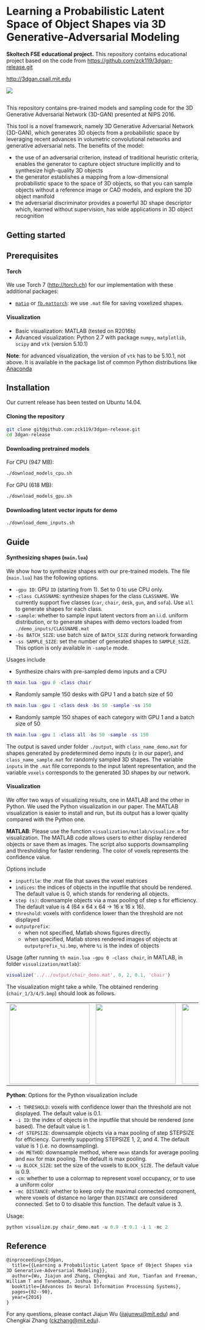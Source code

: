 # Learning a Probabilistic Latent Space of Object Shapes via 3D Generative-Adversarial Modeling

**Skoltech FSE educational project.**
This repository contains educational project based on the code from https://github.com/zck119/3dgan-release.git

http://3dgan.csail.mit.edu

<img src="http://3dgan.csail.mit.edu/images/results.jpg">

## 

This repository contains pre-trained models and sampling code for the 3D Generative Adversarial Network (3D-GAN) presented at NIPS 2016.

This tool is a novel framework, namely 3D Generative Adversarial Network (3D-GAN), which generates 3D objects from a probabilistic space by leveraging recent advances in volumetric convolutional networks and generative adversarial nets. The benefits of the model:
- the use of an adversarial criterion, instead of traditional heuristic criteria, enables the generator to capture object structure implicitly and to synthesize high-quality 3D objects
- the generator establishes a mapping from a low-dimensional probabilistic space to the space of 3D objects, so that you can sample objects without a reference image or CAD models, and explore the 3D object manifold
- the adversarial discriminator provides a powerful 3D shape descriptor which, learned without supervision, has wide applications in 3D object recognition

## Getting started

## Prerequisites
#### Torch
We use Torch 7 (http://torch.ch) for our implementation with these additional packages:

- [`matio`](https://github.com/soumith/matio-ffi.torch) or [`fb.mattorch`](https://github.com/facebook/fblualib/tree/master/fblualib/mattorch): we use `.mat` file for saving voxelized shapes.

#### Visualization
- Basic visualization: MATLAB (tested on R2016b)
- Advanced visualization: Python 2.7 with package `numpy`, `matplotlib`, `scipy` and `vtk` (version 5.10.1)

**Note**: for advanced visualization, the version of `vtk` has to be 5.10.1, not above. It is available in the package list of common Python distributions like [Anaconda](https://docs.continuum.io/anaconda/old-pkg-lists/2.3.0/py27) 

## Installation
Our current release has been tested on Ubuntu 14.04.

#### Cloning the repository
```sh
git clone git@github.com:zck119/3dgan-release.git
cd 3dgan-release
```

#### Downloading pretrained models 
For CPU (947 MB):
```sh
./download_models_cpu.sh
```
For GPU (618 MB):
```sh
./download_models_gpu.sh
```

#### Downloading latent vector inputs for demo
```sh
./download_demo_inputs.sh
```

## Guide
#### Synthesizing shapes (`main.lua`)
We show how to synthesize shapes with our pre-trained models. The file (`main.lua`) has the following options.
- `-gpu ID`: GPU `ID` (starting from 1). Set to 0 to use CPU only. 
- `-class CLASSNAME`: synthesize shapes for the class `CLASSNAME`. We currently support five classes (`car`, `chair`, `desk`, `gun`, and `sofa`). Use `all` to generate shapes for each class. 
- `-sample`: whether to sample input latent vectors from an i.i.d. uniform distribution, or to generate shapes with demo vectors loaded from `./demo_inputs/CLASSNAME.mat`
- `-bs BATCH_SIZE`: use batch size of `BATCH_SIZE` during network forwarding
- `-ss SAMPLE_SIZE`: set the number of generated shapes to `SAMPLE_SIZE`. This option is only available in `-sample` mode. 

Usages include
- Synthesize chairs with pre-sampled demo inputs and a CPU
```lua
th main.lua -gpu 0 -class chair 
```
- Randomly sample 150 desks with GPU 1 and a batch size of 50
```lua
th main.lua -gpu 1 -class desk -bs 50 -sample -ss 150 
```
- Randomly sample 150 shapes of each category with GPU 1 and a batch size of 50
```lua
th main.lua -gpu 1 -class all -bs 50 -sample -ss 150 
```
The output is saved under folder `./output`, with `class_name_demo.mat` for shapes generated by predetermined demo inputs (`z` in our paper), and `class_name_sample.mat` for randomly sampled 3D shapes. The variable `inputs` in the `.mat` file correponds to the input latent representation, and the variable `voxels` corresponds to the generated 3D shapes by our network.

#### Visualization
We offer two ways of visualizing results, one in MATLAB and the other in Python. We used the Python visualization in our paper. The MATLAB visualization is easier to install and run, but its output has a lower quality compared with the Python one.

**MATLAB**:
Please use the function `visualization/matlab/visualize.m` for visualization. The MATLAB code allows users to either display rendered objects or save them as images. The script also supports downsampling and thresholding for faster rendering. The color of voxels represents the confidence value. 

Options include
- `inputfile`: the .mat file that saves the voxel matrices
- `indices`: the indices of objects in the inputfile that should be rendered. The default value is 0, which stands for rendering all objects.
- `step (s)`: downsample objects via a max pooling of step s for efficiency. The default value is 4 (64 x 64 x 64 -> 16 x 16 x 16).
- `threshold`: voxels with confidence lower than the threshold are not displayed
- `outputprefix`: 
    - when not specified, Matlab shows figures directly.
    - when specified, Matlab stores rendered images of objects at `outputprefix_%i.bmp`, where `%i` is the index of objects 

Usage (after running `th main.lua -gpu 0 -class chair`, in MATLAB, in folder `visualization/matlab`):
```matlab
visualize('../../output/chair_demo.mat', 0, 2, 0.1, 'chair')
```

The visualization might take a while. The obtained rendering (`chair_1/3/4/5.bmp`) should look as follows.

<table>
<tr>
<td><img src="http://3dgan.csail.mit.edu/images/chair_1.jpg" width="210"></td>
<td><img src="http://3dgan.csail.mit.edu/images/chair_3.jpg" width="210"></td>
<td><img src="http://3dgan.csail.mit.edu/images/chair_4.jpg" width="210"></td>
<td><img src="http://3dgan.csail.mit.edu/images/chair_5.jpg" width="210"></td>
</tr>
</table>

**Python**:
Options for the Python visualization include

- `-t THRESHOLD`: voxels with confidence lower than the threshold are not displayed. The default value is 0.1.
- `-i ID`: the index of objects in the inputfile that should be rendered (one based). The default value is 1. 
- `-df STEPSIZE`: downsample objects via a max pooling of step STEPSIZE for efficiency. Currently supporting STEPSIZE 1, 2, and 4. The default value is 1 (i.e. no downsampling).
- `-dm METHOD`: downsample method, where `mean` stands for average pooling and `max` for max pooling. The default is max pooling.
- `-u BLOCK_SIZE`: set the size of the voxels to `BLOCK_SIZE`. The default value is 0.9.
- `-cm`: whether to use a colormap to represent voxel occupancy, or to use a uniform color
- `-mc DISTANCE`: whether to keep only the maximal connected component, where voxels of distance no larger than `DISTANCE` are considered connected. Set to 0 to disable this function. The default value is 3.

Usage:
```python
python visualize.py chair_demo.mat -u 0.9 -t 0.1 -i 1 -mc 2
```

## Reference

    @inproceedings{3dgan,
      title={{Learning a Probabilistic Latent Space of Object Shapes via 3D Generative-Adversarial Modeling}},
      author={Wu, Jiajun and Zhang, Chengkai and Xue, Tianfan and Freeman, William T and Tenenbaum, Joshua B},
      booktitle={Advances In Neural Information Processing Systems},
      pages={82--90},
      year={2016}
    }

For any questions, please contact Jiajun Wu (jiajunwu@mit.edu) and Chengkai Zhang (ckzhang@mit.edu).
